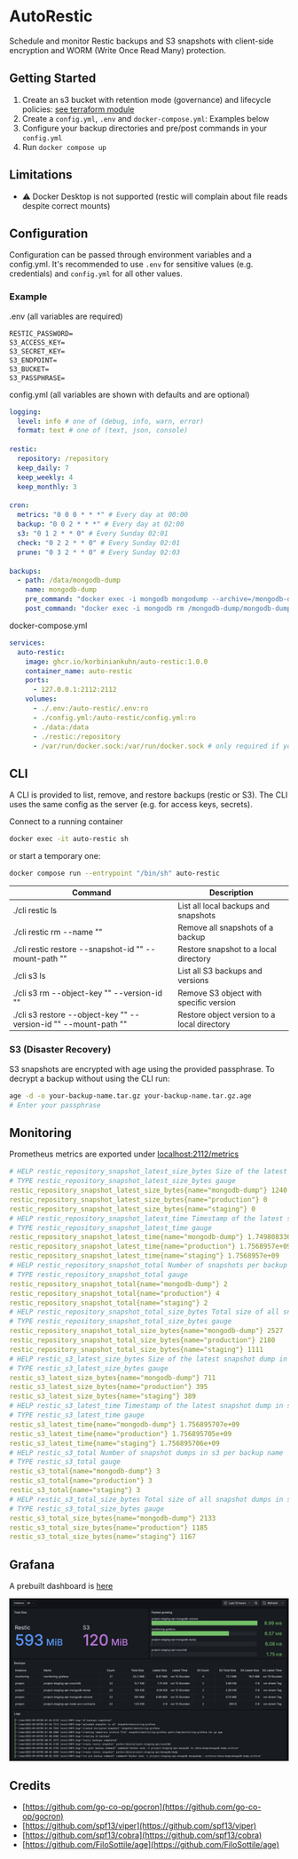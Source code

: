 # AutoRestic

Schedule and monitor Restic backups and S3 snapshots with client-side encryption and WORM (Write Once Read Many) protection.

## Getting Started

1. Create an s3 bucket with retention mode (governance) and lifecycle policies: [see terraform module](terraform)
2. Create a `config.yml`, `.env` and `docker-compose.yml`: Examples below
3. Configure your backup directories and pre/post commands in your `config.yml`
4. Run `docker compose up`

## Limitations

- ⚠️ Docker Desktop is not supported (restic will complain about file reads despite correct mounts)

## Configuration

Configuration can be passed through environment variables and a config.yml. It's recommended to use `.env` for sensitive values (e.g. credentials) and `config.yml` for all other values.

### Example

.env (all variables are required)

```env
RESTIC_PASSWORD=
S3_ACCESS_KEY=
S3_SECRET_KEY=
S3_ENDPOINT=
S3_BUCKET=
S3_PASSPHRASE=
```

config.yml (all variables are shown with defaults and are optional)

```yaml
logging:
  level: info # one of (debug, info, warn, error)
  format: text # one of (text, json, console)

restic:
  repository: /repository
  keep_daily: 7
  keep_weekly: 4
  keep_monthly: 3

cron:
  metrics: "0 0 0 * * *" # Every day at 00:00
  backup: "0 0 2 * * *" # Every day at 02:00
  s3: "0 1 2 * * 0" # Every Sunday 02:01
  check: "0 2 2 * * 0" # Every Sunday 02:01
  prune: "0 3 2 * * 0" # Every Sunday 02:03

backups:
  - path: /data/mongodb-dump
    name: mongodb-dump
    pre_command: "docker exec -i mongodb mongodump --archive=/mongodb-dump/mongodb-dump.archive"
    post_command: "docker exec -i mongodb rm /mongodb-dump/mongodb-dump.archive"
```

docker-compose.yml

```yaml
services:
  auto-restic:
    image: ghcr.io/korbiniankuhn/auto-restic:1.0.0
    container_name: auto-restic
    ports:
      - 127.0.0.1:2112:2112
    volumes:
      - ./.env:/auto-restic/.env:ro
      - ./config.yml:/auto-restic/config.yml:ro
      - ./data:/data
      - ./restic:/repository
      - /var/run/docker.sock:/var/run/docker.sock # only required if you run docker commands for pre-post backup scripts
```

## CLI

A CLI is provided to list, remove, and restore backups (restic or S3). The CLI uses the same config as the server (e.g. for access keys, secrets).

Connect to a running container

```bash
docker exec -it auto-restic sh
```

or start a temporary one:

```bash
docker compose run --entrypoint "/bin/sh" auto-restic
```

| Command                                                          | Description                                 |
| ---------------------------------------------------------------- | ------------------------------------------- |
| ./cli restic ls                                                  | List all local backups and snapshots        |
| ./cli restic rm --name ""                                        | Remove all snapshots of a backup            |
| ./cli restic restore --snapshot-id "" --mount-path ""            | Restore snapshot to a local directory       |
| ./cli s3 ls                                                      | List all S3 backups and versions            |
| ./cli s3 rm --object-key "" --version-id ""                      | Remove S3 object with specific version      |
| ./cli s3 restore --object-key "" --version-id "" --mount-path "" | Restore object version to a local directory |

### S3 (Disaster Recovery)

S3 snapshots are encrypted with age using the provided passphrase. To decrypt a backup without using the CLI run:

```bash
age -d -o your-backup-name.tar.gz your-backup-name.tar.gz.age
# Enter your passphrase
```

## Monitoring

Prometheus metrics are exported under [localhost:2112/metrics](localhost:2112/metrics)

```yaml
# HELP restic_repository_snapshot_latest_size_bytes Size of the latest snapshot per backup name
# TYPE restic_repository_snapshot_latest_size_bytes gauge
restic_repository_snapshot_latest_size_bytes{name="mongodb-dump"} 1240
restic_repository_snapshot_latest_size_bytes{name="production"} 0
restic_repository_snapshot_latest_size_bytes{name="staging"} 0
# HELP restic_repository_snapshot_latest_time Timestamp of the latest snapshot per backup name
# TYPE restic_repository_snapshot_latest_time gauge
restic_repository_snapshot_latest_time{name="mongodb-dump"} 1.749808336e+09
restic_repository_snapshot_latest_time{name="production"} 1.7568957e+09
restic_repository_snapshot_latest_time{name="staging"} 1.7568957e+09
# HELP restic_repository_snapshot_total Number of snapshots per backup name
# TYPE restic_repository_snapshot_total gauge
restic_repository_snapshot_total{name="mongodb-dump"} 2
restic_repository_snapshot_total{name="production"} 4
restic_repository_snapshot_total{name="staging"} 2
# HELP restic_repository_snapshot_total_size_bytes Total size of all snapshots per backup name
# TYPE restic_repository_snapshot_total_size_bytes gauge
restic_repository_snapshot_total_size_bytes{name="mongodb-dump"} 2527
restic_repository_snapshot_total_size_bytes{name="production"} 2180
restic_repository_snapshot_total_size_bytes{name="staging"} 1111
# HELP restic_s3_latest_size_bytes Size of the latest snapshot dump in s3 per backup name
# TYPE restic_s3_latest_size_bytes gauge
restic_s3_latest_size_bytes{name="mongodb-dump"} 711
restic_s3_latest_size_bytes{name="production"} 395
restic_s3_latest_size_bytes{name="staging"} 389
# HELP restic_s3_latest_time Timestamp of the latest snapshot dump in s3 per backup name
# TYPE restic_s3_latest_time gauge
restic_s3_latest_time{name="mongodb-dump"} 1.756895707e+09
restic_s3_latest_time{name="production"} 1.756895705e+09
restic_s3_latest_time{name="staging"} 1.756895706e+09
# HELP restic_s3_total Number of snapshot dumps in s3 per backup name
# TYPE restic_s3_total gauge
restic_s3_total{name="mongodb-dump"} 3
restic_s3_total{name="production"} 3
restic_s3_total{name="staging"} 3
# HELP restic_s3_total_size_bytes Total size of all snapshot dumps in s3 per backup name
# TYPE restic_s3_total_size_bytes gauge
restic_s3_total_size_bytes{name="mongodb-dump"} 2133
restic_s3_total_size_bytes{name="production"} 1185
restic_s3_total_size_bytes{name="staging"} 1167
```

## Grafana

A prebuilt dashboard is [here](dashboard.json)

![Screenshot of the Grafana dashboard for AutoRestic](dashboard.png)

## Credits

- [https://github.com/go-co-op/gocron](https://github.com/go-co-op/gocron)
- [https://github.com/spf13/viper](https://github.com/spf13/viper)
- [https://github.com/spf13/cobra](https://github.com/spf13/cobra)
- [https://github.com/FiloSottile/age](https://github.com/FiloSottile/age)
